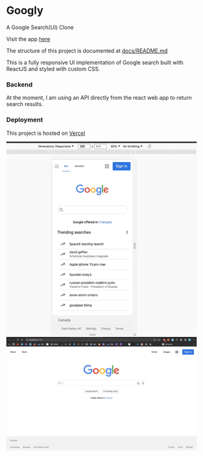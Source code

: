 # Googly

A Google Search(UI) Clone

Visit the app [here](https://googly-lovat.vercel.app/)

The structure of  this project is documented at [docs/README.md](./docs/README.md)

This is a fully responsive UI implementation of Google search built with ReactJS and styled with custom CSS.

### Backend 

At the moment, I am using an API directly  from the react web app to return search results.

### Deployment

This project is hosted on [Vercel](https://googly-lovat.vercel.app/)

![mobile](docs/progress/mobile_home.jpg) 
![desktop](docs/progress/desktop_home.jpg) 

